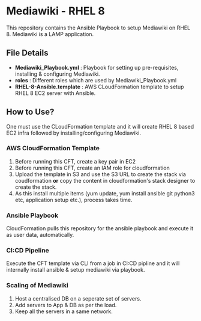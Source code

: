 # Mediawiki - RHEL 8
This repository contains the Ansible Playbook to setup Mediawiki on RHEL 8. Mediawiki is a LAMP application.

## File Details
* **Mediawiki_Playbook.yml** : Playbook for setting up pre-requisites, installing & configuring Mediawiki.
* **roles** : Different roles which are used by Mediawiki_Playbook.yml
* **RHEL-8-Ansible.template** : AWS CLoudFormation template to setup RHEL 8 EC2 server with Ansible.

## How to Use?
One must use the CLoudFormation template and it will create RHEL 8 based EC2 infra followed by installing/configuring Mediawiki.

### AWS CloudFormation Template
1. Before running this CFT, create a key pair in EC2 
2. Before running this CFT, create an IAM role for cloudformation
3. Upload the template in S3 and use the S3 URL to create the stack via coudformation **or** copy the content in cloudformation's stack designer to create the stack.
4. As this install multiple items (yum update, yum install ansible git python3 etc, application setup etc.), process takes time.

### Ansible Playbook
CloudFormation pulls this repository for the ansible playbook and execute it as user data, automatically.

### CI:CD Pipeline
Execute the CFT template via CLI from a job in CI:CD pipline and it will internally install ansible & setup mediawiki via playbook.

### Scaling of Mediawiki
1. Host a centralised DB on a seperate set of servers.
2. Add servers to App & DB as per the load.
3. Keep all the servers in a same network.
